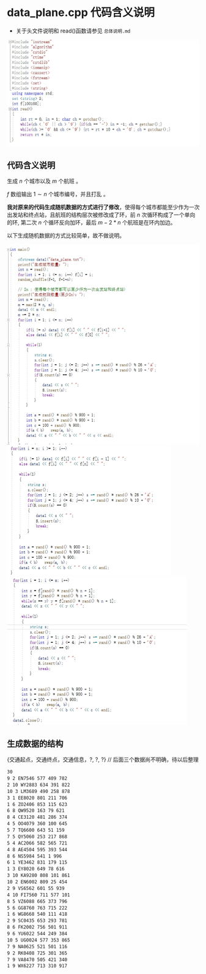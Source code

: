# data_plane.cpp 代码含义说明

- 关于头文件说明和 read()函数请参见 `总体说明.md`  

<img src="..\\markdown_Inserts\\data_plane_1.png" alt="data_plane_1.png">

## 代码含义说明

生成 $n$ 个城市以及 $m$ 个航班 。

$f$ 数组输出 $1\sim n$ 个城市编号，并且打乱 。

**我对原来的代码生成随机数据的方式进行了修改**，使得每个城市都能至少作为一次出发站和终点站，且航班的结构层次被修改成了环，前 $n$ 次循环构成了一个单向的环, 第二次 $n$ 个循环反向加环，最后 $m-2*n$ 个航班是在环内加边。

以下生成随机数据的方式比较简单，故不做说明。

<img src = "..\\markdown_Inserts\\data_plane_2.png" alt="data_plane_2.png">

<img src = "..\\markdown_Inserts\\data_plane_3.png" alt="data_plane_3.png">

<img src = "..\\markdown_Inserts\\data_plane_4.png" alt="data_plane_4.png">

## 生成数据的结构

{交通起点，交通终点，交通信息，?, ?, ?} // 后面三个数据尚不明确，待以后整理

```latex
30
9 2 EN7546 577 409 782
2 10 WY2883 634 391 822
10 3 LM3689 490 258 878
3 1 EE8020 801 211 706
1 6 ZO2406 853 115 623
6 8 QW9520 163 79 621
8 4 CE3120 481 286 374
4 5 OO4079 360 100 645
5 7 TQ6600 643 51 159
7 5 QY5060 253 217 868
5 4 AC2066 582 565 721
4 8 AE4504 595 393 544
8 6 NS5984 541 1 996
6 1 YE3462 831 179 115
1 3 EY8020 649 78 616
3 10 KA9280 808 101 861
10 2 EN6002 809 25 454
2 9 VS6562 601 55 939
4 10 FI7560 711 577 101
8 5 VZ6088 665 373 796
5 6 GG8760 763 715 222
1 6 WG8668 540 111 418
2 9 SC0435 653 293 781
8 6 FK2002 756 501 911
9 6 YU6022 544 249 384
10 5 UG0024 577 353 865
7 9 NA0625 521 501 116
9 2 RK0408 725 301 365
7 9 VA8470 505 421 340
1 9 WX6227 713 310 917
```
